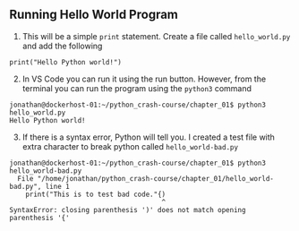 ## Running Hello World Program

1. This will be a simple `print` statement. Create a file called `hello_world.py` and add the following

```
print("Hello Python world!")
```

2. In VS Code you can run it using the run button. However, from the terminal you can run the program using the `python3` command

```
jonathan@dockerhost-01:~/python_crash-course/chapter_01$ python3 hello_world.py
Hello Python world!
```

3. If there is a syntax error, Python will tell you. I created a test file with extra character to break python called `hello_world-bad.py`

```
jonathan@dockerhost-01:~/python_crash-course/chapter_01$ python3 hello_world-bad.py
  File "/home/jonathan/python_crash-course/chapter_01/hello_world-bad.py", line 1
    print("This is to test bad code."{)
                                      ^
SyntaxError: closing parenthesis ')' does not match opening parenthesis '{'
```
